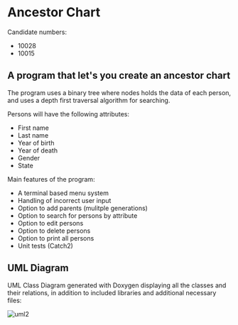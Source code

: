 # Ancestor Chart 

Candidate numbers:
* 10028
* 10015
 
## A program that let's you create an ancestor chart

The program uses a binary tree where nodes holds the data of each person, and uses a depth first traversal algorithm for searching.


Persons will have the following attributes:

* First name
* Last name
* Year of birth
* Year of death
* Gender
* State

Main features of the program:
* A terminal based menu system
* Handling of incorrect user input
* Option to add parents (mulitple generations)
* Option to search for persons by attribute
* Option to edit persons
* Option to delete persons
* Option to print all persons
* Unit tests (Catch2)

## UML Diagram

UML Class Diagram generated with Doxygen displaying all the classes and their relations, in addition to included libraries and additional necessary files:

![uml2](https://user-images.githubusercontent.com/98808638/169455928-a6534c1f-254b-47fb-b59a-a175e92308b8.png)
